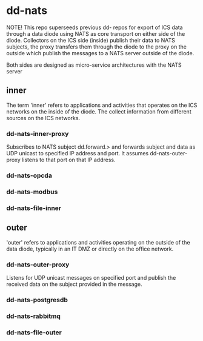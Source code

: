 # dd-nats
NOTE! This repo superseeds previous dd- repos for export of ICS data through a data diode using NATS as core transport on either side of the diode.
Collectors on the ICS side (inside) publish their data to NATS subjects, the proxy transfers them through the diode to the proxy on the outside which publish the messages to a NATS server outside of the diode.

Both sides are designed as micro-service architectures with the NATS server

## inner
The term 'inner' refers to applications and activities that operates on the ICS networks on the inside of the diode. The collect information from different sources on the ICS networks.

### dd-nats-inner-proxy
Subscribes to NATS subject dd.forward.> and forwards subject and data as UDP unicast to specified IP address and port. It assumes dd-nats-outer-proxy listens to that port on that IP address.

### dd-nats-opcda
### dd-nats-modbus
### dd-nats-file-inner

## outer
'outer' refers to applications and activities operating on the outside of the data diode, typically in an IT DMZ or directly on the office network.

### dd-nats-outer-proxy
Listens for UDP unicast messages on specified port and publish the received data on the subject provided in the message.

### dd-nats-postgresdb
### dd-nats-rabbitmq
### dd-nats-file-outer
